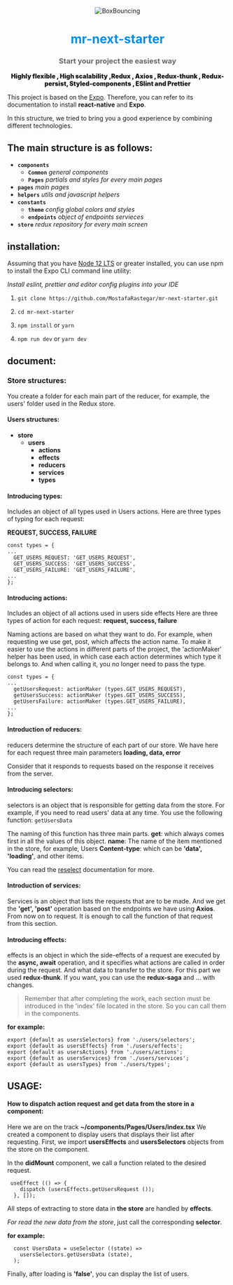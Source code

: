 <p align="center"><img src="https://github.com/MostafaRastegar/mr-next-starter/raw/main/mr-next-starter.jpg" alt="BoxBouncing"/></p>
<h1 align="center" style="color:#008ee5;">mr-next-starter</h1>
<h3 align="center" style="color:#666666;">Start your project the easiest way</h3>
<p align="center" style="font-weight: 900">
    Highly flexible , High scalability ,Redux , Axios , Redux-thunk , Redux-persist, Styled-components , ESlint and Prettier
</div>

This project is based on the [Expo](https://reactnative.dev/docs/getting-started 'Expo'). Therefore, you can refer to its documentation to install **react-native** and **Expo**.

In this structure, we tried to bring you a good experience by combining different technologies.

## The main structure is as follows:

- **`components`**
  - **`Common`** _general components_
  - **`Pages`** _partials and styles for every main pages_
- **`pages`** _main pages_
- **`helpers`** _utils and javascript helpers_
- **`constants`**
  - **`theme`** _config global colors and styles_
  - **`endpoints`** _object of endpoints servieces_
- **`store`** _redux repository for every main screen_

## installation:

Assuming that you have [Node 12 LTS](https://nodejs.org/en/download/ 'Node 12 LTS') or greater installed, you can use npm to install the Expo CLI command line utility:

_Install eslint, prettier and editor config plugins into your IDE_

1. `git clone https://github.com/MostafaRastegar/mr-next-starter.git`

2. `cd mr-next-starter`

3. `npm install` or `yarn`

4. `npm run dev` or `yarn dev`

## document:

### Store structures:

You create a folder for each main part of the reducer, for example, the users' folder used in the Redux store.

#### Users structures:

- **store**
  - **users**
    - **actions**
    - **effects**
    - **reducers**
    - **services**
    - **types**

#### Introducing types:

Includes an object of all types used in Users actions. Here are three types of typing for each request:

**REQUEST, SUCCESS, FAILURE**

    const types = {
    ...
      GET_USERS_REQUEST: 'GET_USERS_REQUEST',
      GET_USERS_SUCCESS: 'GET_USERS_SUCCESS',
      GET_USERS_FAILURE: 'GET_USERS_FAILURE',
    ...
    };

#### Introducing actions:

Includes an object of all actions used in users side effects
Here are three types of action for each request:
**request, success, failure**

Naming actions are based on what they want to do. For example, when requesting we use get, post, which affects the action name.
To make it easier to use the actions in different parts of the project, the 'actionMaker' helper has been used, in which case each action determines which type it belongs to. And when calling it, you no longer need to pass the type.

    const types = {
    ...
      getUsersRequest: actionMaker (types.GET_USERS_REQUEST),
      getUsersSuccess: actionMaker (types.GET_USERS_SUCCESS),
      getUsersFailure: actionMaker (types.GET_USERS_FAILURE),
    ...
    };

#### Introduction of reducers:

reducers determine the structure of each part of our store. We have here for each request three main parameters
**loading, data, error**

Consider that it responds to requests based on the response it receives from the server.

#### Introducing selectors:

selectors is an object that is responsible for getting data from the store. For example, if you need to read users' data at any time.
You use the following function:
`getUsersData`

The naming of this function has three main parts.
**get**: which always comes first in all the values ​​of this object.
**name**: The name of the item mentioned in the store, for example, Users
**Content-type**: which can be **'data', 'loading'**, and other items.

You can read the [reselect](https://github.com/reduxjs/reselect 'reselect') documentation for more.

#### Introduction of services:

Services is an object that lists the requests that are to be made. And we get the **'get', 'post'** operation based on the endpoints we have using **Axios**.
From now on to request. It is enough to call the function of that request from this section.

#### Introducing effects:

effects is an object in which the side-effects of a request are executed by the **async, await** operation, and it specifies what actions are called in order during the request. And what data to transfer to the store. For this part we used **redux-thunk**. If you want, you can use the **redux-saga** and ... with changes.

> Remember that after completing the work, each section must be introduced in the 'index' file located in the store. So you can call them in the components.

**for example:**

    export {default as usersSelectors} from './users/selectors';
    export {default as usersEffects} from './users/effects';
    export {default as usersActions} from './users/actions';
    export {default as usersServices} from './users/services';
    export {default as usersTypes} from './users/types';

## USAGE:

#### How to dispatch action request and get data from the store in a component:

Here we are on the track **~/components/Pages/Users/index.tsx**
We created a component to display users that displays their list after requesting.
First, we import **usersEffects** and **usersSelectors** objects from the store on the component.

In the **didMount** component, we call a function related to the desired request.

     useEffect (() => {
        dispatch (usersEffects.getUsersRequest ());
      }, []);

All steps of extracting to store data in **the store** are handled by **effects**.

_For read the new data from the store_, just call the corresponding **selector**.

**for example:**

      const UsersData = useSelector ((state) =>
        usersSelectors.getUsersData (state),
      );

Finally, after loading is **'false'**, you can display the list of users.

